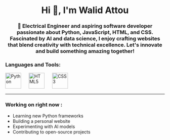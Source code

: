 <h1 align="center">Hi 👋, I'm Walid Attou</h1>
<h3 align="center">🌟 Electrical Engineer and aspiring software developer passionate about Python, JavaScript, HTML, and CSS. Fascinated by AI and data science, I enjoy crafting websites that blend creativity with technical excellence. Let's innovate and build something amazing together!</h3>

<h3 align="left">Languages and Tools:</h3>
<p align="left">
  <img alt="Python" width="50px" style="padding-right:20px;" src="https://cdn.jsdelivr.net/gh/devicons/devicon@latest/icons/python/python-original.svg" />
  <img alt="HTML5" width="50px" style="padding-right:20px;" src="https://cdn.jsdelivr.net/gh/devicons/devicon@latest/icons/html5/html5-original.svg" />
  <img alt="CSS3" width="50px" style="padding-right:20px;" src="https://cdn.jsdelivr.net/gh/devicons/devicon@latest/icons/css3/css3-original.svg" />
</p>

---

<h3 align="left">Working on right now :</h3>
<ul class="cute-list">
  <li>Learning new Python frameworks</li>
  <li>Building a personal website</li>
  <li>Experimenting with AI models</li>
  <li>Contributing to open-source projects</li>
</ul>
